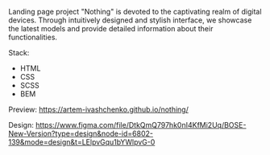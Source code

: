 Landing page project "Nothing" is devoted to the captivating realm of digital devices.
Through intuitively designed and stylish interface, we showcase the latest models and provide
detailed information about their functionalities.

Stack: 
- HTML
- CSS
- SCSS
- BEM

Preview: https://artem-ivashchenko.github.io/nothing/

Design: https://www.figma.com/file/DtkQmQ797hk0nI4KfMi2Uq/BOSE-New-Version?type=design&node-id=6802-139&mode=design&t=LElpvGqu1bYWlpvG-0
